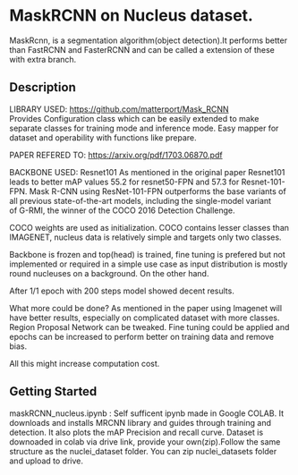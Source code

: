 # MaskRCNN on Nucleus dataset.

MaskRcnn, is a segmentation algorithm(object detection).It performs better than FastRCNN and FasterRCNN and can be called a extension of these with extra branch.

## Description

LIBRARY USED:		https://github.com/matterport/Mask_RCNN		
Provides Configuration class which can be easily extended to make separate
classes for training mode and inference mode.
Easy mapper for dataset and operability with functions like prepare.

PAPER REFERED TO:	https://arxiv.org/pdf/1703.06870.pdf

BACKBONE USED:		Resnet101
As mentioned in the original paper Resnet101 leads to better mAP values 
55.2 for resnet50-FPN and 57.3 for Resnet-101-FPN.
Mask R-CNN using ResNet-101-FPN outperforms the base variants of all 
previous state-of-the-art  models,  including  the  single-model  variant  
of  G-RMI, the winner of the COCO 2016 Detection Challenge.

COCO weights are used as initialization. COCO contains lesser classes than IMAGENET,
nucleus data is relatively simple and targets only two classes.

Backbone is frozen and top(head) is trained, fine tuning is prefered but not implemented
or required in a simple use case as input distribution is mostly round nucleuses on a background. On the other hand.

After 1/1 epoch with 200 steps model showed decent results.

What more could be done?
As mentioned in the paper using Imagenet will have better results, especially on complicated dataset with more classes.
Region Proposal Network can be tweaked.
Fine tuning could be applied and 
epochs can be increased to perform better on training data and remove bias.

All this might increase computation cost.

## Getting Started


maskRCNN_nucleus.ipynb  :	Self sufficent ipynb made in Google COLAB. 
				It downloads and installs MRCNN library	and guides through training and detection.
				It also plots the mAP Precision and recall curve.
				Dataset is downoaded in colab via drive link, provide your own(zip).Follow the same structure
				as the nuclei_dataset folder. You can zip nuclei_datasets folder and upload to drive.


